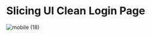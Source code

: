 # Slicing UI Clean Login Page

![mobile (18)](https://user-images.githubusercontent.com/109071310/201581102-1551ebfb-616e-49a7-a350-b04caab8b748.png)


